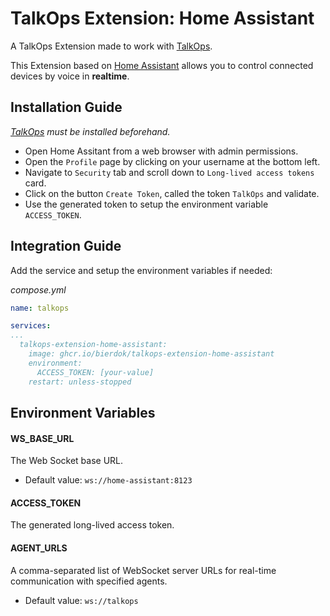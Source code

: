 # TalkOps Extension: Home Assistant

A TalkOps Extension made to work with [TalkOps](https://link.talkops.app/talkops).

This Extension based on [Home Assistant](https://www.home-assistant.io/) allows you to control connected devices by voice in **realtime**.

## Installation Guide

_[TalkOps](https://link.talkops.app/install-talkops) must be installed beforehand._

* Open Home Assitant from a web browser with admin permissions.
* Open the `Profile` page by clicking on your username at the bottom left.
* Navigate to `Security` tab and scroll down to `Long-lived access tokens` card.
* Click on the button `Create Token`, called the token `TalkOps` and validate.
* Use the generated token to setup the environment variable `ACCESS_TOKEN`.

## Integration Guide

Add the service and setup the environment variables if needed:

_compose.yml_
``` yml
name: talkops

services:
...
  talkops-extension-home-assistant:
    image: ghcr.io/bierdok/talkops-extension-home-assistant
    environment:
      ACCESS_TOKEN: [your-value]
    restart: unless-stopped
```

## Environment Variables

#### WS_BASE_URL

The Web Socket base URL.
* Default value: `ws://home-assistant:8123`

#### ACCESS_TOKEN

The generated long-lived access token.

#### AGENT_URLS

A comma-separated list of WebSocket server URLs for real-time communication with specified agents.
* Default value: `ws://talkops`

